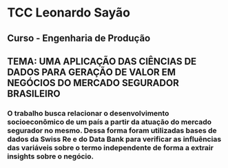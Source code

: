 # TCC Leonardo Sayão
## Curso - Engenharia de Produção
## TEMA: UMA APLICAÇÃO DAS CIÊNCIAS DE DADOS PARA GERAÇÃO DE VALOR EM NEGÓCIOS DO MERCADO SEGURADOR BRASILEIRO
### O trabalho busca relacionar o desenvolvimento socioeconômico de um país a partir da atuação do mercado segurador no mesmo. Dessa forma foram utilizadas bases de dados da Swiss Re e do Data Bank para verificar as influências das variáveis sobre o termo independente de forma a extrair insights sobre o negócio.

